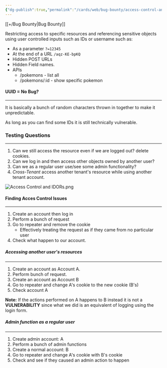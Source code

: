 ```yaml
---
{"dg-publish":true,"permalink":"/cards/web/bug-bounty/access-control-and-ido-rs/"}
---
```


[[+/Bug Bounty\|Bug Bounty]]

Restricting access to specific resources and referencing sensitive objects using user controlled inputs such as IDs or username such as:

- As a parameter `?=12345`
- At the end of a URL `/aqz-KE-bpKQ`
- Hidden POST URLs
- Hidden Field names.
- APIs
	- /pokemons - list all
	- /pokemons/:id - show specific pokemon

#### UUID = No Bug?
---
It is basically a bunch of random characters thrown in together to make it unpredictable.

As long as you can find some IDs it is still technically vulnerable.

### Testing Questions
---
1. Can we still access the resource even if we are logged out? delete cookies.
2. Can we log in and then access other objects owned by another user?
3. Can we as a regular user use/see some admin functionality?
4. _Cross-Tenant_ access another tenant's resource while using another tenant account.

![Access Control and IDORs.png](/img/user/cards/web/images/Access%20Control%20and%20IDORs.png)
#### Finding Acces Control Issues
---
1. Create an account then log in
2. Perform a bunch of request
3. Go to repeater and remove the cookie
	- Effectively treating the request as if they came from no particular user
4. Check what happen to our account. 

##### Accessing another user's resources
---
1. Create an account as Account A.
2. Perform bunch of request.
3. Create an account as Account B
4. Go to repeater and change A's cookie to the new cookie (B's)
5. Check account A

**Note:** If the actions performed on A happens to B instead it is not a **VULNERABILITY** since what we did is an equivalent of logging using the login form.

##### Admin function as a regular user
---
1. Create admin account: A
2. Perform a bunch of admin functions
3. Create a normal account: B
4. Go to repeater and change A's cookie with B's cookie
5. Check and see if they caused an admin action to happen